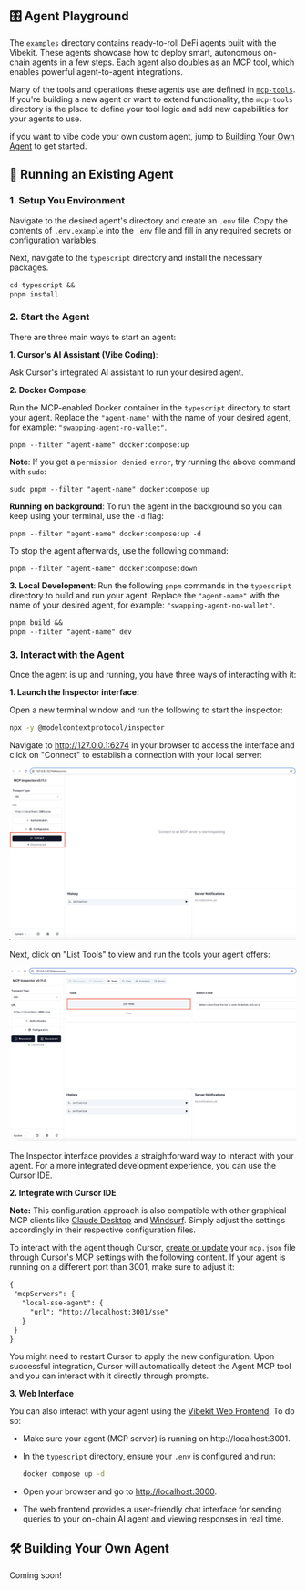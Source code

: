 ## 🎛️ Agent Playground

The `examples` directory contains ready-to-roll DeFi agents built with the Vibekit. These agents showcase how to deploy smart, autonomous on-chain agents in a few steps. Each agent also doubles as an MCP tool, which enables powerful agent-to-agent integrations.

Many of the tools and operations these agents use are defined in [`mcp-tools`](https://github.com/EmberAGI/arbitrum-vibekit/tree/main/typescript/lib/mcp-tools). If you're building a new agent or want to extend functionality, the `mcp-tools` directory is the place to define your tool logic and add new capabilities for your agents to use.

if you want to vibe code your own custom agent, jump to [Building Your Own Agent](#️-building-your-own-agent) to get started.

## 🚀 Running an Existing Agent

### 1. Setup You Environment

Navigate to the desired agent's directory and create an `.env` file. Copy the contents of `.env.example` into the `.env` file and fill in any required secrets or configuration variables.

Next, navigate to the `typescript` directory and install the necessary packages.

```
cd typescript &&
pnpm install
```

### 2. Start the Agent

There are three main ways to start an agent:

**1. Cursor's AI Assistant (Vibe Coding)**:

Ask Cursor's integrated AI assistant to run your desired agent.

**2. Docker Compose**:

Run the MCP-enabled Docker container in the `typescript` directory to start your agent. Replace the `"agent-name"` with the name of your desired agent, for example: `"swapping-agent-no-wallet"`.

```
pnpm --filter "agent-name" docker:compose:up
```

**Note**: If you get a `permission denied error`, try running the above command with `sudo`:

```
sudo pnpm --filter "agent-name" docker:compose:up
```

**Running on background**: To run the agent in the background so you can keep using your terminal, use the `-d` flag:

```
pnpm --filter "agent-name" docker:compose:up -d
```

To stop the agent afterwards, use the following command:

```
pnpm --filter "agent-name" docker:compose:down
```

**3. Local Development**:
Run the following `pnpm` commands in the `typescript` directory to build and run
your agent. Replace the `"agent-name"` with the name of your desired agent, for example: `"swapping-agent-no-wallet"`.

```
pnpm build &&
pnpm --filter "agent-name" dev
```

### 3. Interact with the Agent

Once the agent is up and running, you have three ways of interacting with it:

**1. Launch the Inspector interface:**

Open a new terminal window and run the following to start the inspector:

```bash
npx -y @modelcontextprotocol/inspector
```

Navigate to http://127.0.0.1:6274 in your browser to access the interface and click on "Connect" to establish a connection with your local server:

<p align="left">
  <img src="../../img/inspector_1.png" width="700px" alt="Inspector1"/>
</p>

Next, click on "List Tools" to view and run the tools your agent offers:

<p align="left">
  <img src="../../img/inspector_2.png" width="700px" alt="Inspector2"/>
</p>

The Inspector interface provides a straightforward way to interact with your agent. For a more integrated development experience, you can use the Cursor IDE.

**2. Integrate with Cursor IDE**

**Note:** This configuration approach is also compatible with other graphical MCP clients like [Claude Desktop](https://modelcontextprotocol.io/quickstart/user) and [Windsurf](https://docs.windsurf.com/windsurf/mcp). Simply adjust the settings accordingly in their respective configuration files.

To interact with the agent though Cursor, [create or update](https://docs.cursor.com/context/model-context-protocol) your `mcp.json` file through Cursor's MCP settings with the following content. If your agent is running on a different port than 3001, make sure to adjust it:

```
{
 "mcpServers": {
   "local-sse-agent": {
     "url": "http://localhost:3001/sse"
   }
 }
}

```

You might need to restart Cursor to apply the new configuration. Upon successful integration, Cursor will automatically detect the Agent MCP tool and you can interact with it directly through prompts.

**3. Web Interface**

You can also interact with your agent using the [Vibekit Web Frontend](https://github.com/EmberAGI/arbitrum-vibekit/tree/main/typescript/clients/web). To do so:

- Make sure your agent (MCP server) is running on http://localhost:3001.

- In the `typescript` directory, ensure your `.env` is configured and run:

  ```bash
  docker compose up -d
  ```

- Open your browser and go to [http://localhost:3000](http://localhost:3000).

- The web frontend provides a user-friendly chat interface for sending queries to your on-chain AI agent and viewing responses in real time.

## 🛠️ Building Your Own Agent

Coming soon!
